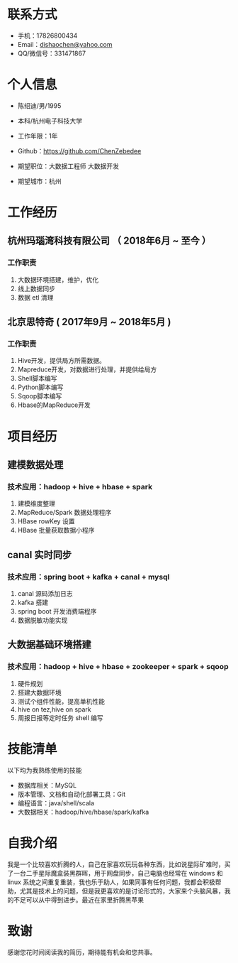 # 联系方式

- 手机：17826800434
- Email：dishaochen@yahoo.com 
- QQ/微信号：331471867

# 个人信息

 - 陈绍迪/男/1995 
 - 本科/杭州电子科技大学 
 - 工作年限：1年
 - Github：https://github.com/ChenZebedee

 - 期望职位：大数据工程师 大数据开发
 - 期望城市：杭州

# 工作经历

## 杭州玛瑙湾科技有限公司 （ 2018年6月 ~ 至今 ）
### 工作职责
1. 大数据环境搭建，维护，优化
2. 线上数据同步
3. 数据 etl 清理

## 北京思特奇 ( 2017年9月 ~ 2018年5月 )
### 工作职责
1. Hive开发，提供局方所需数据。
2. Mapreduce开发，对数据进行处理，并提供给局方
3. Shell脚本编写
4. Python脚本编写
5. Sqoop脚本编写
6. Hbase的MapReduce开发


# 项目经历

## 建模数据处理
### 技术应用：hadoop + hive + hbase + spark
1. 建模维度整理
2. MapReduce/Spark 数据处理程序
3. HBase rowKey 设置
4. HBase 批量获取数据小程序

## canal 实时同步
### 技术应用：spring boot +  kafka + canal + mysql
1. canal 源码添加日志
2. kafka 搭建
3. spring boot 开发消费端程序
4. 数据脱敏功能实现

## 大数据基础环境搭建
### 技术应用：hadoop + hive + hbase + zookeeper + spark  + sqoop
1. 硬件规划
2. 搭建大数据环境
3. 测试个组件性能，提高单机性能
4. hive on tez,hive on spark
5. 周报日报等定时任务 shell 编写

  
# 技能清单
以下均为我熟练使用的技能

- 数据库相关：MySQL
- 版本管理、文档和自动化部署工具：Git
- 编程语言：java/shell/scala
- 大数据相关：hadoop/hive/hbase/spark/kafka 

# 自我介绍
我是一个比较喜欢折腾的人，自己在家喜欢玩玩各种东西，比如说星际矿难时，买了一台二手星际魔盒装黑群晖，用于网盘同步，自己电脑也经常在 windows 和 linux 系统之间重复重装，我也乐于助人，如果同事有任何问题，我都会积极帮助，尤其是技术上的问题，但是我更喜欢的是讨论形式的，大家来个头脑风暴，我的不足可以从中得到进步。最近在家里折腾黑苹果

# 致谢
感谢您花时间阅读我的简历，期待能有机会和您共事。
